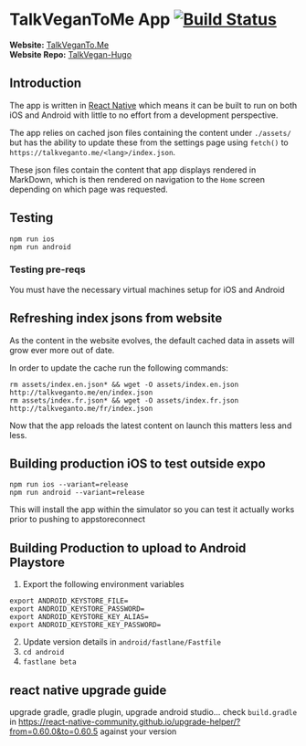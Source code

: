 # TalkVeganToMe App [![Build Status](https://travis-ci.org/talkvegantome/talkvegan-app.svg?branch=master)](https://travis-ci.org/talkvegantome/talkvegan-app)

**Website:** [TalkVeganTo.Me](https://talkveganto.me)  
**Website Repo:** [TalkVegan-Hugo](https://github.com/talkvegantome/talkvegan-hugo)

## Introduction

The app is written in [React Native](https://facebook.github.io/react-native/) which means it can be built to run on both iOS and Android with little to no effort from a development perspective.

The app relies on cached json files containing the content under `./assets/` but has the ability to update these from the settings page using `fetch()` to `https://talkveganto.me/<lang>/index.json`.

These json files contain the content that app displays rendered in MarkDown, which is then rendered on navigation to the `Home` screen depending on which page was requested.

## Testing

```
npm run ios
npm run android
```

### Testing pre-reqs

You must have the necessary virtual machines setup for iOS and Android

## Refreshing index jsons from website

As the content in the website evolves, the default cached data in assets will grow ever more out of date.  

In order to update the cache run the following commands:

```
rm assets/index.en.json* && wget -O assets/index.en.json http://talkveganto.me/en/index.json
rm assets/index.fr.json* && wget -O assets/index.fr.json http://talkveganto.me/fr/index.json
```

Now that the app reloads the latest content on launch this matters less and less.

## Building production iOS to test outside expo

```
npm run ios --variant=release
npm run android --variant=release
```

This will install the app within the simulator so you can test it actually works prior to pushing to appstoreconnect

## Building Production to upload to Android Playstore
1. Export the following environment variables
```
export ANDROID_KEYSTORE_FILE=
export ANDROID_KEYSTORE_PASSWORD=
export ANDROID_KEYSTORE_KEY_ALIAS=
export ANDROID_KEYSTORE_KEY_PASSWORD=
```
2. Update version details in `android/fastlane/Fastfile`
3. `cd android`
4. `fastlane beta`

## react native upgrade guide
upgrade gradle, gradle plugin, upgrade android studio...
check `build.gradle` in https://react-native-community.github.io/upgrade-helper/?from=0.60.0&to=0.60.5 against your version